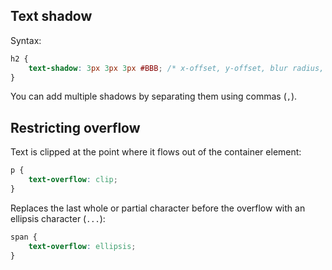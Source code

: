 ## Text shadow

Syntax:

```css
h2 {
	text-shadow: 3px 3px 3px #BBB; /* x-offset, y-offset, blur radius, color */
}
```

You can add multiple shadows by separating them using commas (`,`).

## Restricting overflow

Text is clipped at the point where it flows out of the container element:

```css
p {
	text-overflow: clip;
}
```


Replaces the last whole or partial character before the overflow with an ellipsis character (`...`):

```css
span {
	text-overflow: ellipsis;
}

```